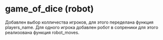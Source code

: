# game_of_dice (robot)
Добавлен выбор колличества игроков, для этого переделана функция players_name.
Для одного игрока добавлен робот в сопреники для этого реализована функция robot_moves.
